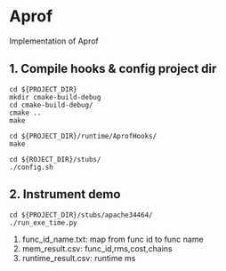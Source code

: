 # Aprof

Implementation of Aprof

## 1. Compile hooks & config project dir

```
cd ${PROJECT_DIR}
mkdir cmake-build-debug
cd cmake-build-debug/
cmake ..
make

cd ${PROJECT_DIR}/runtime/AprofHooks/
make

cd ${ROJECT_DIR}/stubs/
./config.sh
```

## 2. Instrument demo

```
cd ${PROJECT_DIR}/stubs/apache34464/
./run_exe_time.py
```

1. func_id_name.txt: map from func id to func name
2. mem_result.csv: func_id,rms,cost,chains
3. runtime_result.csv: runtime ms
